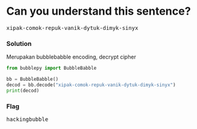 <h1><b>Can you understand this sentence?</h1></b>
<pre>
xipak-comok-repuk-vanik-dytuk-dimyk-sinyx
</pre>
</b><h3>Solution</h3></b>
<p>Merupakan bubblebabble encoding, decrypt cipher</p>

```python
from bubblepy import BubbleBabble

bb = BubbleBabble()
decod = bb.decode("xipak-comok-repuk-vanik-dytuk-dimyk-sinyx")
print(decod)

```
</b><h3>Flag</h3></b>
<pre>
hackingbubble
</pre>
